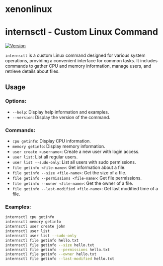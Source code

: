 # xenonlinux
# internsctl - Custom Linux Command

[![Version](https://img.shields.io/badge/version-v0.1.0-blue.svg)]()

`internsctl` is a custom Linux command designed for various system operations, providing a convenient interface for common tasks. It includes commands to gather CPU and memory information, manage users, and retrieve details about files.

## Usage

### Options:

- `--help`: Display help information and examples.
- `--version`: Display the version of the command.

### Commands:

- `cpu getinfo`: Display CPU information.
- `memory getinfo`: Display memory information.
- `user create <username>`: Create a new user with login access.
- `user list`: List all regular users.
- `user list --sudo-only`: List all users with sudo permissions.
- `file getinfo <file-name>`: Get information about a file.
- `file getinfo --size <file-name>`: Get the size of a file.
- `file getinfo --permissions <file-name>`: Get file permissions.
- `file getinfo --owner <file-name>`: Get the owner of a file.
- `file getinfo --last-modified <file-name>`: Get last modified time of a file.

### Examples:

```bash
internsctl cpu getinfo
internsctl memory getinfo
internsctl user create john
internsctl user list
internsctl user list --sudo-only
internsctl file getinfo hello.txt
internsctl file getinfo --size hello.txt
internsctl file getinfo --permissions hello.txt
internsctl file getinfo --owner hello.txt
internsctl file getinfo --last-modified hello.txt
